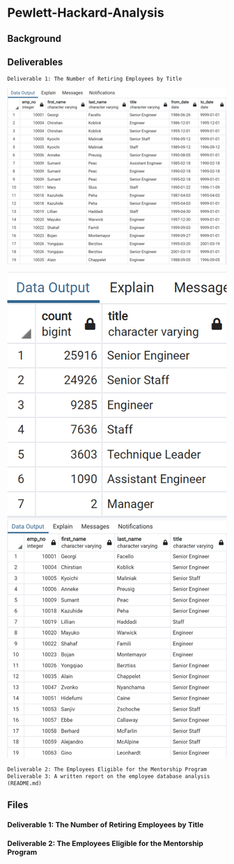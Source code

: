 # Pewlett-Hackard-Analysis
## Background
## Deliverables
    Deliverable 1: The Number of Retiring Employees by Title
![Retirement_Titles.PNG](https://github.com/Tara-Lightner/Pewlett-Hackard-Analysis/blob/main/Images/Retirement_Titles.PNG)

![Retiring_Titles.PNG](https://github.com/Tara-Lightner/Pewlett-Hackard-Analysis/blob/main/Images/Retiring_Titles.PNG
)
![Unique_Titles.PNG](https://github.com/Tara-Lightner/Pewlett-Hackard-Analysis/blob/main/Images/Unique_Titles.PNG)

    Deliverable 2: The Employees Eligible for the Mentorship Program
    Deliverable 3: A written report on the employee database analysis (README.md)
## Files
###     Deliverable 1: The Number of Retiring Employees by Title
###     Deliverable 2: The Employees Eligible for the Mentorship Program


